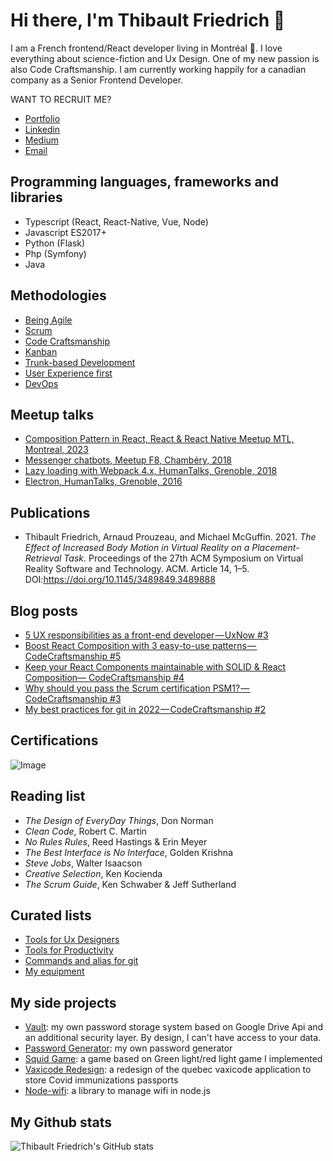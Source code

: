 # Hi there, I'm Thibault Friedrich 👋

I am a French frontend/React developer living in Montréal 🍁. I love everything about science-fiction and Ux Design. One of my new passion is also Code Craftsmanship. I am currently working happily for a canadian company as a Senior Frontend Developer. 

WANT TO RECRUIT ME?

- [Portfolio](https://thibaultfriedrich.io)
- [Linkedin](https://www.linkedin.com/in/thibault-friedrich/)
- [Medium](https://thibault-friedrich.medium.com/)
- [Email](mailto:thibault.friedrich@gmail.com)

<!--

> I am also currently creating an externalized R&D and Design agency, called Interaction Dynamics,
> with a strong focus on innovative user
> experiences like VR/AR, etc. If you are interested by this concept, contact me. I am looking for handsome designers and developers to work with.
> and I am open to worlwide collaborations:

- [Interaction Dynamics Official Website](https://interaction-dynamics.io/)
- [Interaction Dynamics github](https://github.com/interaction-dynamics)
- [Interaction Dynamics Medium](https://medium.com/interaction-dynamics)


-->

## Programming languages, frameworks and libraries

- Typescript (React, React-Native, Vue, Node)
- Javascript ES2017+ 
- Python (Flask)
- Php (Symfony)
- Java

## Methodologies

- [Being Agile](http://agilemanifesto.org/)
- [Scrum](https://www.scrum.org/)
- [Code Craftsmanship](http://manifesto.softwarecraftsmanship.org/)
- [Kanban](https://businessmap.io/kanban-resources/getting-started/what-is-kanban)
- [Trunk-based Development](https://www.atlassian.com/continuous-delivery/continuous-integration/trunk-based-development)
- [User Experience first](https://fightforux.com/)
- [DevOps](https://www.atlassian.com/devops)

## Meetup talks

- [Composition Pattern in React, React & React Native Meetup MTL, Montreal, 2023](https://friedrith.github.io/react-composition/slides)
- [Messenger chatbots, Meetup F8, Chambéry, 2018](https://slides.com/friedrit/f8-meetup-messenger-chatbot)
- [Lazy loading with Webpack 4.x, HumanTalks, Grenoble, 2018](https://slides.com/friedrit/human-talks-webpack)
- [Electron, HumanTalks, Grenoble, 2016](https://slides.com/friedrit/humantalkselectron)

## Publications

- Thibault Friedrich, Arnaud Prouzeau, and Michael McGuffin. 2021. _The Effect of Increased Body Motion in Virtual Reality on a Placement-Retrieval Task_. Proceedings of the 27th ACM Symposium on Virtual Reality Software and Technology. ACM. Article 14, 1–5. DOI:https://doi.org/10.1145/3489849.3489888

## Blog posts

<!-- BLOG-POST-LIST:START -->
- [5 UX responsibilities as a front-end developer — UxNow #3](https://medium.com/interaction-dynamics/5-ux-responsibilities-as-a-front-end-developer-uxnow-3-838fa4a2a454?source=rss-371df4b18210------2)
- [Boost React Composition with 3 easy-to-use patterns — CodeCraftsmanship #5](https://medium.com/interaction-dynamics/boost-react-composition-with-3-easy-to-use-patterns-codecraftsmanship-5-81e28f6fac53?source=rss-371df4b18210------2)
- [Keep your React Components maintainable with SOLID &amp; React Composition— CodeCraftsmanship #4](https://medium.com/interaction-dynamics/keep-your-react-components-maintainable-with-solid-react-composition-codecraftsmanship-4-2969834e9ffa?source=rss-371df4b18210------2)
- [Why should you pass the Scrum certification PSM1? — CodeCraftsmanship #3](https://medium.com/interaction-dynamics/why-should-you-pass-the-scrum-certification-psm1-fae07d314f3f?source=rss-371df4b18210------2)
- [My best practices for git in 2022 — CodeCraftsmanship #2](https://medium.com/interaction-dynamics/my-best-practices-for-git-in-2022-codecraftsmanship-2-21b156f29699?source=rss-371df4b18210------2)
<!-- BLOG-POST-LIST:END -->

## Certifications

![Image](https://images.credly.com/size/100x100/images/a2790314-008a-4c3d-9553-f5e84eb359ba/image.png)

## Reading list

- _The Design of EveryDay Things_, Don Norman
- _Clean Code_, Robert C. Martin
- _No Rules Rules_, Reed Hastings & Erin Meyer
- _The Best Interface is No Interface_, Golden Krishna
- _Steve Jobs_, Walter Isaacson
- _Creative Selection_, Ken Kocienda
- _The Scrum Guide_, Ken Schwaber & Jeff Sutherland

## Curated lists

- [Tools for Ux Designers](https://github.com/friedrith/awesome-ux-designer)
- [Tools for Productivity](https://github.com/friedrith/awesome-productivity-tools)
- [Commands and alias for git](https://github.com/friedrith/awesome-git)
- [My equipment](https://kit.co/ThibaultFriedrich/my-desk-office)

## My side projects

- [Vault](https://getvault.github.io/): my own password storage system based on Google Drive Api and an additional security layer. By design, I can't have access to your data.
- [Password Generator](https://generate-password.github.io/): my own password generator
- [Squid Game](https://interaction-dynamics.io/squid-game/): a game based on Green light/red light game I implemented
- [Vaxicode Redesign](https://github.com/friedrith/vaxicode-redesign): a redesign of the quebec vaxicode application to store Covid immunizations passports
- [Node-wifi](https://github.com/friedrith/node-wifi): a library to manage wifi in node.js

## My Github stats

![Thibault Friedrich's GitHub stats](https://github-readme-stats.vercel.app/api?username=friedrith&show_icons=true&hide_border=true&hide_title=true&theme=codeSTACKr)
